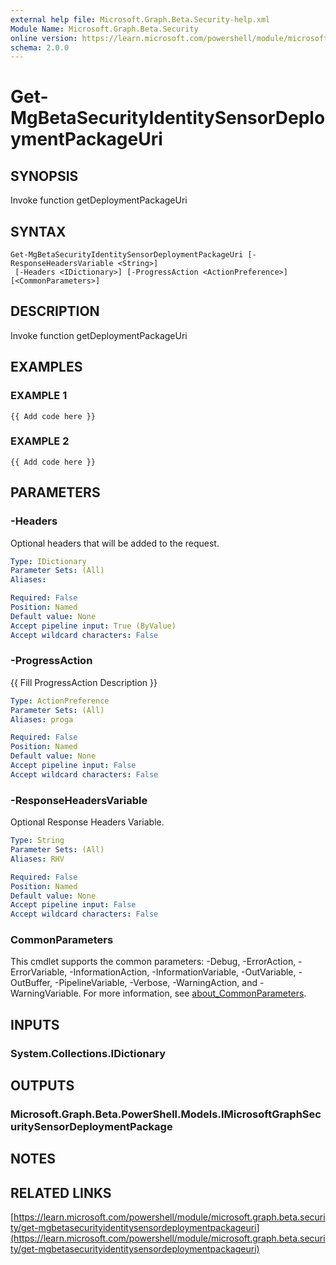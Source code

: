 ```yaml
---
external help file: Microsoft.Graph.Beta.Security-help.xml
Module Name: Microsoft.Graph.Beta.Security
online version: https://learn.microsoft.com/powershell/module/microsoft.graph.beta.security/get-mgbetasecurityidentitysensordeploymentpackageuri
schema: 2.0.0
---
```


# Get-MgBetaSecurityIdentitySensorDeploymentPackageUri

## SYNOPSIS
Invoke function getDeploymentPackageUri

## SYNTAX

```
Get-MgBetaSecurityIdentitySensorDeploymentPackageUri [-ResponseHeadersVariable <String>]
 [-Headers <IDictionary>] [-ProgressAction <ActionPreference>] [<CommonParameters>]
```

## DESCRIPTION
Invoke function getDeploymentPackageUri

## EXAMPLES

### EXAMPLE 1
```
{{ Add code here }}
```

### EXAMPLE 2
```
{{ Add code here }}
```

## PARAMETERS

### -Headers
Optional headers that will be added to the request.

```yaml
Type: IDictionary
Parameter Sets: (All)
Aliases:

Required: False
Position: Named
Default value: None
Accept pipeline input: True (ByValue)
Accept wildcard characters: False
```

### -ProgressAction
{{ Fill ProgressAction Description }}

```yaml
Type: ActionPreference
Parameter Sets: (All)
Aliases: proga

Required: False
Position: Named
Default value: None
Accept pipeline input: False
Accept wildcard characters: False
```

### -ResponseHeadersVariable
Optional Response Headers Variable.

```yaml
Type: String
Parameter Sets: (All)
Aliases: RHV

Required: False
Position: Named
Default value: None
Accept pipeline input: False
Accept wildcard characters: False
```

### CommonParameters
This cmdlet supports the common parameters: -Debug, -ErrorAction, -ErrorVariable, -InformationAction, -InformationVariable, -OutVariable, -OutBuffer, -PipelineVariable, -Verbose, -WarningAction, and -WarningVariable. For more information, see [about_CommonParameters](http://go.microsoft.com/fwlink/?LinkID=113216).

## INPUTS

### System.Collections.IDictionary
## OUTPUTS

### Microsoft.Graph.Beta.PowerShell.Models.IMicrosoftGraphSecuritySensorDeploymentPackage
## NOTES

## RELATED LINKS

[https://learn.microsoft.com/powershell/module/microsoft.graph.beta.security/get-mgbetasecurityidentitysensordeploymentpackageuri](https://learn.microsoft.com/powershell/module/microsoft.graph.beta.security/get-mgbetasecurityidentitysensordeploymentpackageuri)




